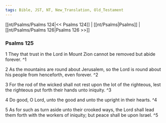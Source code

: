 ```yaml
---
tags: Bible, JST, NT, New_Translation, Old_Testament
---
```


[[nt/Psalms/Psalms 124|<< Psalms 124]] | [[nt/Psalms|Psalms]] | [[nt/Psalms/Psalms 126|Psalms 126 >>]]

### Psalms 125

1 They that trust in the Lord in Mount Zion cannot be removed but abide forever.  ^1

2 As the mountains are round about Jerusalem, so the Lord is round about his people from henceforth, even forever.  ^2

3 For the rod of the wicked shall not rest upon the lot of the righteous, lest the righteous put forth their hands unto iniquity.  ^3

4 Do good, O Lord, unto the good and unto the upright in their hearts.  ^4

5 As for such as turn aside unto their crooked ways, the Lord shall lead them forth with the workers of iniquity; but peace shall be upon Israel.  ^5

 
